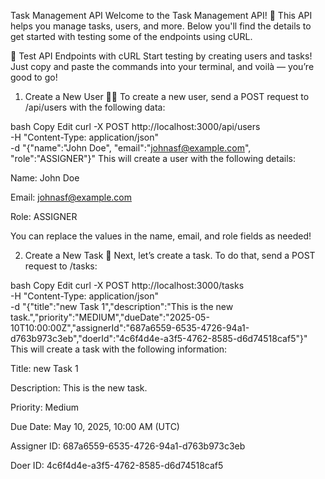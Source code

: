 Task Management API
Welcome to the Task Management API! 🚀 This API helps you manage tasks, users, and more. Below you'll find the details to get started with testing some of the endpoints using cURL.

🚀 Test API Endpoints with cURL
Start testing by creating users and tasks! Just copy and paste the commands into your terminal, and voilà — you’re good to go!

1. Create a New User 🧑‍💻
To create a new user, send a POST request to /api/users with the following data:

bash
Copy
Edit
curl -X POST http://localhost:3000/api/users \
     -H "Content-Type: application/json" \
     -d "{\"name\":\"John Doe\", \"email\":\"johnasf@example.com\", \"role\":\"ASSIGNER\"}"
This will create a user with the following details:

Name: John Doe

Email: johnasf@example.com

Role: ASSIGNER

You can replace the values in the name, email, and role fields as needed!

2. Create a New Task 📝
Next, let’s create a task. To do that, send a POST request to /tasks:

bash
Copy
Edit
curl -X POST http://localhost:3000/tasks \
     -H "Content-Type: application/json" \
     -d "{\"title\":\"new Task 1\",\"description\":\"This is the new task.\",\"priority\":\"MEDIUM\",\"dueDate\":\"2025-05-10T10:00:00Z\",\"assignerId\":\"687a6559-6535-4726-94a1-d763b973c3eb\",\"doerId\":\"4c6f4d4e-a3f5-4762-8585-d6d74518caf5\"}"
This will create a task with the following information:

Title: new Task 1

Description: This is the new task.

Priority: Medium

Due Date: May 10, 2025, 10:00 AM (UTC)

Assigner ID: 687a6559-6535-4726-94a1-d763b973c3eb

Doer ID: 4c6f4d4e-a3f5-4762-8585-d6d74518caf5
